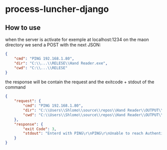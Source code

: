 # process-luncher-django
## How to use
when the server is activate for exemple at localhost:1234
on the maon directory we send a POST with the next JSON:
```JSON
{
    "cmd": "PING 192.168.1.80",
    "dir": "C:\\...\\RELESE\\Hand Reader.exe",
    "cwd": "C:\\...\\RELESE"
}
```

the  response will be contain the request and the exitcode + stdout of the command
```JSON
{
    "request": {
        "cmd": "PING 192.168.1.80",
        "dir": "C:\\Users\\Shlomo\\source\\repos\\Hand Reader\\OUTPUT\\RELESE\\Hand Reader.exe",
        "cwd": "C:\\Users\\Shlomo\\source\\repos\\Hand Reader\\OUTPUT\\RELESE"
    },
    "response": {
        "exit Code": 3,
        "stdout": "Enterd with PING\r\nPING\r\nUnable to reach Authentication manger\r\nPort of socket 3001\r\nConnection established\r\nConnection Disposed\r\nUnable to reach Authentication manger\r\n"
    }
}
```
